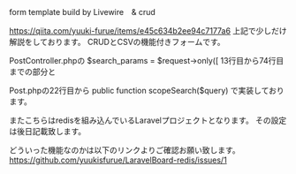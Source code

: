 form template build by Livewire　& crud

https://qiita.com/yuuki-furue/items/e45c634b2ee94c7177a6
上記で少しだけ解説をしております。
CRUDとCSVの機能付きフォームです。

PostController.phpの
$search_params = $request->only([
13行目から74行目までの部分と

Post.phpの22行目から
public function scopeSearch($query) 
で実装しております。

またこちらはredisを組み込んでいるLaravelプロジェクトとなります。
その設定は後日記載致します。

どういった機能なのかは以下のリンクよりご確認お願い致します。
https://github.com/yuukisfurue/LaravelBoard-redis/issues/1

